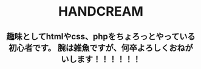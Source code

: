 <h1 align="center"><big>HANDCREAM</big></h1>
<h2 align="center">趣味としてhtmlやcss、phpをちょろっとやっている初心者です。
  腕は雑魚ですが、何卒よろしくおねがいします！！！！！！</h2>
</center>
